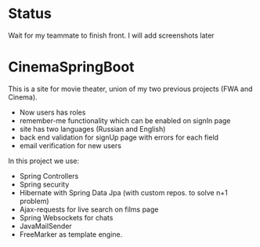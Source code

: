 # Status

Wait for my teammate to finish front. I will add screenshots later

# CinemaSpringBoot

This is a site for movie theater, union of my two previous projects (FWA and Cinema).
- Now users has roles
- remember-me functionality which can be enabled on signIn page
- site has two languages (Russian and English)
- back end validation for signUp page with errors for each field
- email verification for new users

In this project we use:
- Spring Controllers
- Spring security
- Hibernate with Spring Data Jpa (with custom repos. to solve n+1 problem)
- Ajax-requests for live search on films page
- Spring Websockets for chats
- JavaMailSender
- FreeMarker as template engine.
